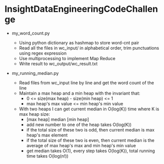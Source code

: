 InsightDataEngineeringCodeChallenge
===

- my_word_count.py
  - Using python dictionary as hashmap to store word-cnt pair 
  - Read all the files in wc_input/ in alphabetical order, trim punctuations using regex expression
  - Use multiprocessing to implement Map Reduce
  - Write result to wc_output/wc_result.txt

- my_running_median.py
  - Read files from wc_input line by line and get the word count of the line
  - Maintain a max heap and a min heap with the invariant that:
    - 0 <= size(max heap) - size(min heap) <= 1
    - max heap's max value <= min heap's min value
  - With two heaps I can get current median in O(log(K)) time where K is max heap size:
    - [max heap] median [min heap]
    - add new number to one of the heap takes O(log(K))
    - if the total size of these two is odd, then current median is max heap's max element
    - if the total size of these two is even, then current median is the average of max heap's max and min heap's min value
    - get median takes O(1), every step takes O(log(K)), total running time takes O(log(n!))
